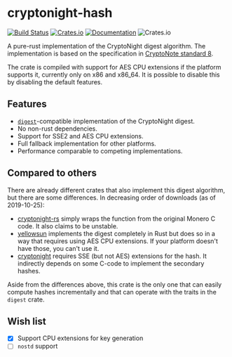 # cryptonight-hash

[![Build Status](https://travis-ci.org/bertptrs/cryptonight-hash.svg?branch=master)](https://travis-ci.org/bertptrs/cryptonight-hash)
[![Crates.io](https://img.shields.io/crates/v/cryptonight-hash)](https://crates.io/crates/cryptonight-hash)
[![Documentation](https://docs.rs/cryptonight-hash/badge.svg)](https://docs.rs/cryptonight-hash/)
![Crates.io](https://img.shields.io/crates/l/cryptonight-hash)


A pure-rust implementation of the CryptoNight digest algorithm. The
implementation is based on the specification in
[CryptoNote standard 8](https://cryptonote.org/cns/cns008.txt).

The crate is compiled with support for AES CPU extensions if the
platform supports it, currently only on x86 and x86_64. It is possible
to disable this by disabling the default features.

## Features

- [`digest`](https://crates.io/crates/digest)-compatible implementation
  of the CryptoNight digest.
- No non-rust dependencies.
- Support for SSE2 and AES CPU extensions.
- Full fallback implementation for other platforms.
- Performance comparable to competing implementations.

## Compared to others

There are already different crates that also implement this digest
algorithm, but there are some differences. In decreasing order of
downloads (as of 2019-10-25):

- [cryptonight-rs](https://crates.io/crates/cryptonight-rs) simply
  wraps the function from the original Monero C code. It also claims
  to be unstable.
- [yellowsun](https://crates.io/crates/yellowsun) implements the digest
  completely in Rust but does so in a way that requires using AES CPU
  extensions. If your platform doesn't have those, you can't use it.
- [cryptonight](https://crates.io/crates/cryptonight) requires SSE (but
  not AES) extensions for the hash. It indirectly depends on some C-code
  to implement the secondary hashes.
  
Aside from the differences above, this crate is the only one that can
easily compute hashes incrementally and that can operate with the
traits in the `digest` crate.

## Wish list

- [x] Support CPU extensions for key generation
- [ ] `nostd` support
